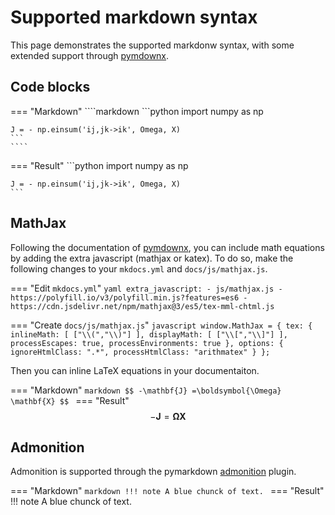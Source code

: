 # Supported markdown syntax

This page demonstrates the supported markdonw syntax, with some extended support
through [pymdownx].

## Code blocks

=== "Markdown"
    ````markdown
    ```python
    import numpy as np

    J = - np.einsum('ij,jk->ik', Omega, X)
    ```
    ````

=== "Result"
    ```python
    import numpy as np

    J = - np.einsum('ij,jk->ik', Omega, X)
    ```

## MathJax

Following the documentation of [pymdownx][mathjax], you can include math
equations by adding the extra javascript (mathjax or katex). To do so, make the
following changes to your `mkdocs.yml` and `docs/js/mathjax.js`.

=== "Edit `mkdocs.yml`"
    ```yaml
    extra_javascript:
      - js/mathjax.js
      - https://polyfill.io/v3/polyfill.min.js?features=es6
      - https://cdn.jsdelivr.net/npm/mathjax@3/es5/tex-mml-chtml.js
    ```

=== "Create `docs/js/mathjax.js`"
    ``` javascript
    window.MathJax = {
    tex: {
        inlineMath: [ ["\\(","\\)"] ],
        displayMath: [ ["\\[","\\]"] ],
        processEscapes: true,
        processEnvironments: true
    },
    options: {
        ignoreHtmlClass: ".*",
        processHtmlClass: "arithmatex"
    }
    };
    ```

Then you can inline LaTeX equations in your documentaiton.

=== "Markdown"
    ```markdown
    $$
    -\mathbf{J} =\boldsymbol{\Omega} \mathbf{X}
    $$
    ```
=== "Result"
    $$
    -\mathbf{J} =\boldsymbol{\Omega} \mathbf{X}
    $$




## Admonition

Admonition is supported through the pymarkdown [admonition] plugin.

=== "Markdown"
    ```markdown
    !!! note
        A blue chunck of text.
    ```
=== "Result"
    !!! note
        A blue chunck of text.


[mathjax]: https://facelessuser.github.io/pymdown-extensions/extensions/arithmatex/
[pymdownx]: https://facelessuser.github.io/pymdown-extensions/
[admonition]: https://python-markdown.github.io/extensions/admonition/

